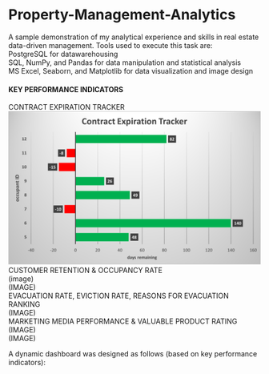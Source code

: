 # Property-Management-Analytics
A sample demonstration of my analytical experience and skills in real estate data-driven management.
Tools used to execute this task are: <br>
PostgreSQL for datawarehousing <br>
SQL, NumPy, and Pandas for data manipulation and statistical analysis<br>
MS Excel, Seaborn, and Matplotlib for data visualization and image design <br>

#### KEY PERFORMANCE INDICATORS
CONTRACT EXPIRATION TRACKER<br>
![image](https://github.com/Beegie01/Property-Management-Analytics/blob/main/contract%20expiration.png)
<br>
CUSTOMER RETENTION & OCCUPANCY RATE<br>
(image) <br>
(IMAGE) <br>
EVACUATION RATE, EVICTION RATE, REASONS FOR EVACUATION RANKING <br>
(IMAGE)<br>
MARKETING MEDIA PERFORMANCE & VALUABLE PRODUCT RATING <br>
(IMAGE) <br>
(IMAGE) <br>

A dynamic dashboard was designed as follows (based on key performance indicators):
